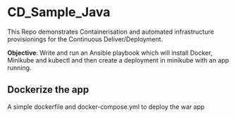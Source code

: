 # CD_Sample_Java

This Repo demonstrates Containerisation and automated infrastructure provisionings for the Continuous Deliver/Deployment.

**Objective**: Write and run an Ansible playbook which will install Docker, Minikube and kubectl and then create a deployment in minikube with an app running.

## Dockerize the app

A simple dockerfile and docker-compose.yml to deploy the war app
